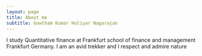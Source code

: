 ```yaml
---
layout: page
title: About me
subtitle: Gowtham Kumar Huliyar Nagarajan
---
```


I study Quantitative finance at Frankfurt school of finance and management Frankfurt Germany. I am an avid trekker and I respect and admire nature 
